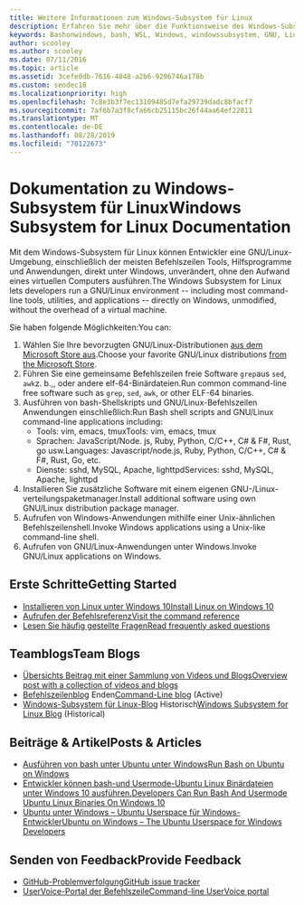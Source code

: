 ```yaml
---
title: Weitere Informationen zum Windows-Subsystem für Linux
description: Erfahren Sie mehr über die Funktionsweise des Windows-Subsystems für Linux.
keywords: Bashonwindows, bash, WSL, Windows, windowssubsystem, GNU, Linux
author: scooley
ms.author: scooley
ms.date: 07/11/2016
ms.topic: article
ms.assetid: 3cefe0db-7616-4848-a2b6-9296746a178b
ms.custom: seodec18
ms.localizationpriority: high
ms.openlocfilehash: 7c8e3b3f7ec13109485d7efa29739dadc8bfacf7
ms.sourcegitcommit: 7af6b7a3f8cfa66cb25115bc26f44aa64ef22811
ms.translationtype: MT
ms.contentlocale: de-DE
ms.lasthandoff: 08/28/2019
ms.locfileid: "70122673"
---
```

# <a name="windows-subsystem-for-linux-documentation"></a><span data-ttu-id="79a35-104">Dokumentation zu Windows-Subsystem für Linux</span><span class="sxs-lookup"><span data-stu-id="79a35-104">Windows Subsystem for Linux Documentation</span></span>

<span data-ttu-id="79a35-105">Mit dem Windows-Subsystem für Linux können Entwickler eine GNU/Linux-Umgebung, einschließlich der meisten Befehlszeilen Tools, Hilfsprogramme und Anwendungen, direkt unter Windows, unverändert, ohne den Aufwand eines virtuellen Computers ausführen.</span><span class="sxs-lookup"><span data-stu-id="79a35-105">The Windows Subsystem for Linux lets developers run a GNU/Linux environment -- including most command-line tools, utilities, and applications -- directly on Windows, unmodified, without the overhead of a virtual machine.</span></span>  

<span data-ttu-id="79a35-106">Sie haben folgende Möglichkeiten:</span><span class="sxs-lookup"><span data-stu-id="79a35-106">You can:</span></span>

1. <span data-ttu-id="79a35-107">Wählen Sie Ihre bevorzugten GNU/Linux-Distributionen [aus dem Microsoft Store aus](https://aka.ms/wslstore).</span><span class="sxs-lookup"><span data-stu-id="79a35-107">Choose your favorite GNU/Linux distributions [from the Microsoft Store](https://aka.ms/wslstore).</span></span>
1. <span data-ttu-id="79a35-108">Führen Sie eine gemeinsame Befehlszeilen freie Software `grep`aus `sed`, `awk`z. b.,, oder andere elf-64-Binärdateien.</span><span class="sxs-lookup"><span data-stu-id="79a35-108">Run common command-line free software such as `grep`, `sed`, `awk`, or other ELF-64 binaries.</span></span> 
1. <span data-ttu-id="79a35-109">Ausführen von bash-Shellskripts und GNU/Linux-Befehlszeilen Anwendungen einschließlich:</span><span class="sxs-lookup"><span data-stu-id="79a35-109">Run Bash shell scripts and GNU/Linux command-line applications including:</span></span>  
    * <span data-ttu-id="79a35-110">Tools: vim, emacs, tmux</span><span class="sxs-lookup"><span data-stu-id="79a35-110">Tools: vim, emacs, tmux</span></span>
    * <span data-ttu-id="79a35-111">Sprachen: JavaScript/Node. js, Ruby, Python, C/C++, C# & F#, Rust, go usw.</span><span class="sxs-lookup"><span data-stu-id="79a35-111">Languages: Javascript/node.js, Ruby, Python, C/C++, C# & F#, Rust, Go, etc.</span></span>
    * <span data-ttu-id="79a35-112">Dienste: sshd, MySQL, Apache, lighttpd</span><span class="sxs-lookup"><span data-stu-id="79a35-112">Services: sshd, MySQL, Apache, lighttpd</span></span>
1. <span data-ttu-id="79a35-113">Installieren Sie zusätzliche Software mit einem eigenen GNU-/Linux-verteilungspaketmanager.</span><span class="sxs-lookup"><span data-stu-id="79a35-113">Install additional software using own GNU/Linux distribution package manager.</span></span>
1. <span data-ttu-id="79a35-114">Aufrufen von Windows-Anwendungen mithilfe einer Unix-ähnlichen Befehlszeilenshell.</span><span class="sxs-lookup"><span data-stu-id="79a35-114">Invoke Windows applications using a Unix-like command-line shell.</span></span>
1. <span data-ttu-id="79a35-115">Aufrufen von GNU/Linux-Anwendungen unter Windows.</span><span class="sxs-lookup"><span data-stu-id="79a35-115">Invoke GNU/Linux applications on Windows.</span></span>

## <a name="getting-started"></a><span data-ttu-id="79a35-116">Erste Schritte</span><span class="sxs-lookup"><span data-stu-id="79a35-116">Getting Started</span></span>

* [<span data-ttu-id="79a35-117">Installieren von Linux unter Windows 10</span><span class="sxs-lookup"><span data-stu-id="79a35-117">Install Linux on Windows 10</span></span>](install-win10.md)
* [<span data-ttu-id="79a35-118">Aufrufen der Befehlsreferenz</span><span class="sxs-lookup"><span data-stu-id="79a35-118">Visit the command reference</span></span>](reference.md)
* [<span data-ttu-id="79a35-119">Lesen Sie häufig gestellte Fragen</span><span class="sxs-lookup"><span data-stu-id="79a35-119">Read frequently asked questions</span></span>](faq.md)

## <a name="team-blogs"></a><span data-ttu-id="79a35-120">Teamblogs</span><span class="sxs-lookup"><span data-stu-id="79a35-120">Team Blogs</span></span>
*  [<span data-ttu-id="79a35-121">Übersichts Beitrag mit einer Sammlung von Videos und Blogs</span><span class="sxs-lookup"><span data-stu-id="79a35-121">Overview post with a collection of videos and blogs</span></span>](https://blogs.msdn.microsoft.com/commandline/learn-about-windows-console-and-windows-subsystem-for-linux-wsl/)
* <span data-ttu-id="79a35-122">[Befehlszeilenblog](https://blogs.msdn.microsoft.com/commandline/) Enden</span><span class="sxs-lookup"><span data-stu-id="79a35-122">[Command-Line blog](https://blogs.msdn.microsoft.com/commandline/) (Active)</span></span>
* <span data-ttu-id="79a35-123">[Windows-Subsystem für Linux-Blog](https://blogs.msdn.microsoft.com/wsl/) Historisch</span><span class="sxs-lookup"><span data-stu-id="79a35-123">[Windows Subsystem for Linux Blog](https://blogs.msdn.microsoft.com/wsl/) (Historical)</span></span>

## <a name="posts--articles"></a><span data-ttu-id="79a35-124">Beiträge & Artikel</span><span class="sxs-lookup"><span data-stu-id="79a35-124">Posts & Articles</span></span>
* [<span data-ttu-id="79a35-125">Ausführen von bash unter Ubuntu unter Windows</span><span class="sxs-lookup"><span data-stu-id="79a35-125">Run Bash on Ubuntu on Windows</span></span>](https://blogs.windows.com/buildingapps/2016/03/30/run-bash-on-ubuntu-on-windows/)
* [<span data-ttu-id="79a35-126">Entwickler können bash-und Usermode-Ubuntu Linux Binärdateien unter Windows 10 ausführen.</span><span class="sxs-lookup"><span data-stu-id="79a35-126">Developers Can Run Bash And Usermode Ubuntu Linux Binaries On Windows 10</span></span>](https://www.hanselman.com/blog/DevelopersCanRunBashShellAndUsermodeUbuntuLinuxBinariesOnWindows10.aspx)
* [<span data-ttu-id="79a35-127">Ubuntu unter Windows – Ubuntu Userspace für Windows-Entwickler</span><span class="sxs-lookup"><span data-stu-id="79a35-127">Ubuntu on Windows – The Ubuntu Userspace for Windows Developers</span></span>](https://insights.ubuntu.com/2016/03/30/ubuntu-on-windows-the-ubuntu-userspace-for-windows-developers/) 

## <a name="provide-feedback"></a><span data-ttu-id="79a35-128">Senden von Feedback</span><span class="sxs-lookup"><span data-stu-id="79a35-128">Provide Feedback</span></span>
* [<span data-ttu-id="79a35-129">GitHub-Problemverfolgung</span><span class="sxs-lookup"><span data-stu-id="79a35-129">GitHub issue tracker</span></span>](https://github.com/Microsoft/BashOnWindows/issues)
* [<span data-ttu-id="79a35-130">UserVoice-Portal der Befehlszeile</span><span class="sxs-lookup"><span data-stu-id="79a35-130">Command-line UserVoice portal</span></span>](https://wpdev.uservoice.com/forums/266908-command-prompt-console-bash-on-ubuntu-on-windo/category/161892-bash)
